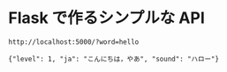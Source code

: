 # Flask で作るシンプルな API



```
http://localhost:5000/?word=hello
```

```
{"level": 1, "ja": "こんにちは，やあ", "sound": "ハロー"}
```